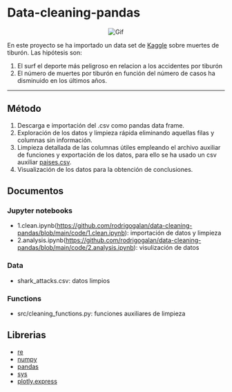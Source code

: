 # Data-cleaning-pandas
<dl>
  <center>
  <img src="https://c.tenor.com/q4xhISzHE6MAAAAC/buscando-a-nemo.gif" alt="Gif">   
</center>
</dl>

En este proyecto se ha importado un data set de [Kaggle](https://www.kaggle.com/teajay/global-shark-attacks) sobre muertes de tiburón. Las hipótesis son:
1. El surf el deporte más peligroso en relacion a los accidentes por tiburón 
2. El número de muertes por tiburón en función del número de casos ha disminuido en los últimos años.

***
## Método
1. Descarga e importación del .csv como pandas data frame.
2. Exploración de los datos y limpieza rápida eliminando aquellas filas y columnas sin información.
3. Limpieza detallada de las columnas útiles empleando el archivo auxiliar de funciones y exportación de los datos, para ello se ha usado un csv auxiliar [paises.csv](https://gist.github.com/brenes/1095110/4422fd7ba3a388f31a9a017757e21e5df23c5916).
4. Visualización de los datos para la obtención de conclusiones.

## Documentos
### Jupyter notebooks
* 1.clean.ipynb(https://github.com/rodrigogalan/data-cleaning-pandas/blob/main/code/1.clean.ipynb): importación de datos y limpieza
* 2.analysis.ipynb(https://github.com/rodrigogalan/data-cleaning-pandas/blob/main/code/2.analysis.ipynb): visulización de datos
### Data
* shark_attacks.csv: datos limpios
### Functions
* src/cleaning_functions.py: funciones auxiliares de limpieza

## Librerias
* [re](https://docs.python.org/3/library/re.html) 
* [numpy](https://numpy.org/doc/1.22/)
* [pandas](https://pandas.pydata.org/pandas-docs/stable/) 
* [sys](https://docs.python.org/3/library/sys.html)
* [plotly.express](https://plotly.com/python-api-reference/)

